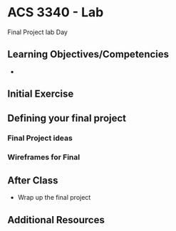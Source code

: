 # ACS 3340 - Lab

Final Project lab Day

## Learning Objectives/Competencies

- 

## Initial Exercise



## Defining your final project



### Final Project ideas



### Wireframes for Final


## After Class

- Wrap up the final project

## Additional Resources
